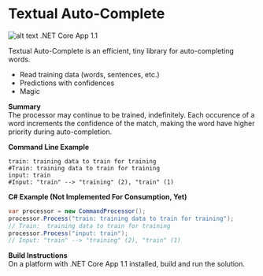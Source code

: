 # Textual Auto-Complete
![alt text](https://blairleduc.gallerycdn.vsassets.io/extensions/blairleduc/net-core-starters-pack/1.0.0/1510457372304/Microsoft.VisualStudio.Services.Icons.Default "dot net core logo")
.NET Core App 1.1  

Textual Auto-Complete is an efficient, tiny library for auto-completing words.

  - Read training data (words, sentences, etc.)
  - Predictions with confidences
  - Magic

__Summary__  
The processor may continue to be trained, indefinitely. Each occurence of a word increments the confidence of the match, making the word have higher priority during auto-completion.

__Command Line Example__

```
train: training data to train for training
#Train: training data to train for training
input: train
#Input: "train" --> "training" (2), "train" (1)
```

__C# Example (Not Implemented For Consumption, Yet)__

```csharp
var processor = new CommandProcessor();
processor.Process("train: training data to train for training");
// Train:  training data to train for training
processor.Process("input: train");
// Input: "train" --> "training" (2), "train" (1)
```

__Build Instructions__  
On a platform with .NET Core App 1.1 installed, build and run the solution.
